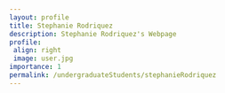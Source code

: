 ```yaml
---
layout: profile
title: Stephanie Rodriquez
description: Stephanie Rodriquez's Webpage
profile:
 align: right
 image: user.jpg
importance: 1
permalink: /undergraduateStudents/stephanieRodriquez
---
```


